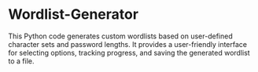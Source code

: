 # Wordlist-Generator
This Python code generates custom wordlists based on user-defined character sets and password lengths. It provides a user-friendly interface for selecting options, tracking progress, and saving the generated wordlist to a file.

